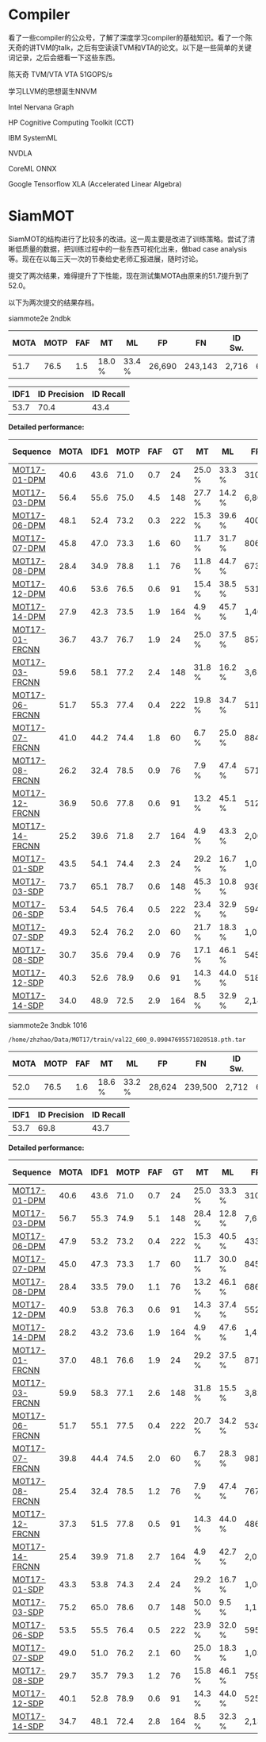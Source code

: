 # Compiler

看了一些compiler的公众号，了解了深度学习compiler的基础知识。看了一个陈天奇的讲TVM的talk，之后有空读读TVM和VTA的论文。以下是一些简单的关键词记录，之后会细看一下这些东西。

陈天奇 TVM/VTA      VTA 51GOPS/s

学习LLVM的思想诞生NNVM

Intel Nervana Graph

HP Cognitive Computing Toolkit (CCT)

IBM SystemML

NVDLA

CoreML  ONNX

Google Tensorflow XLA (Accelerated Linear Algebra)





# SiamMOT
SiamMOT的结构进行了比较多的改进。这一周主要是改进了训练策略。尝试了清晰低质量的数据，把训练过程中的一些东西可视化出来，做bad case analysis等。现在在以每三天一次的节奏给史老师汇报进展，随时讨论。

提交了两次结果，难得提升了下性能，现在测试集MOTA由原来的51.7提升到了52.0。

以下为两次提交的结果存档。

siammote2e 2ndbk

| **MOTA** | **MOTP** | **FAF** | **MT** | **ML** | **FP** | **FN**  | **ID Sw.** | **Frag** | **Specifications** | **Detector** |
| -------- | -------- | ------- | ------ | ------ | ------ | ------- | ---------- | -------- | ------------------ | ------------ |
| 51.7     | 76.5     | 1.5     | 18.0 % | 33.4 % | 26,690 | 243,143 | 2,716      | 6,256    | 1080Ti             | Public       |



| **IDF1** | **ID Precision** | **ID Recall** |
| -------- | ---------------- | ------------- |
| 53.7     | 70.4             | 43.4          |

**Detailed performance:**

| Sequence                                                     | MOTA | IDF1 | MOTP | FAF  | GT   | MT     | ML     | FP    | FN     | ID Sw | Frag |
| ------------------------------------------------------------ | ---- | ---- | ---- | ---- | ---- | ------ | ------ | ----- | ------ | ----- | ---- |
| [MOT17-01-DPM](https://motchallenge.net/vis/MOT17-01-DPM/SMOTe) | 40.6 | 43.6 | 71.0 | 0.7  | 24   | 25.0 % | 33.3 % | 310   | 3,486  | 33    | 105  |
| [MOT17-03-DPM](https://motchallenge.net/vis/MOT17-03-DPM/SMOTe) | 56.4 | 55.6 | 75.0 | 4.5  | 148  | 27.7 % | 14.2 % | 6,801 | 38,522 | 345   | 875  |
| [MOT17-06-DPM](https://motchallenge.net/vis/MOT17-06-DPM/SMOTe) | 48.1 | 52.4 | 73.2 | 0.3  | 222  | 15.3 % | 39.6 % | 400   | 5,622  | 93    | 255  |
| [MOT17-07-DPM](https://motchallenge.net/vis/MOT17-07-DPM/SMOTe) | 45.8 | 47.0 | 73.3 | 1.6  | 60   | 11.7 % | 31.7 % | 806   | 8,225  | 120   | 274  |
| [MOT17-08-DPM](https://motchallenge.net/vis/MOT17-08-DPM/SMOTe) | 28.4 | 34.9 | 78.8 | 1.1  | 76   | 11.8 % | 44.7 % | 673   | 14,323 | 121   | 193  |
| [MOT17-12-DPM](https://motchallenge.net/vis/MOT17-12-DPM/SMOTe) | 40.6 | 53.6 | 76.5 | 0.6  | 91   | 15.4 % | 38.5 % | 531   | 4,576  | 38    | 107  |
| [MOT17-14-DPM](https://motchallenge.net/vis/MOT17-14-DPM/SMOTe) | 27.9 | 42.3 | 73.5 | 1.9  | 164  | 4.9 %  | 45.7 % | 1,403 | 11,820 | 108   | 299  |
| [MOT17-01-FRCNN](https://motchallenge.net/vis/MOT17-01-FRCNN/SMOTe) | 36.7 | 43.7 | 76.7 | 1.9  | 24   | 25.0 % | 37.5 % | 857   | 3,205  | 24    | 58   |
| [MOT17-03-FRCNN](https://motchallenge.net/vis/MOT17-03-FRCNN/SMOTe) | 59.6 | 58.1 | 77.2 | 2.4  | 148  | 31.8 % | 16.2 % | 3,659 | 38,418 | 216   | 512  |
| [MOT17-06-FRCNN](https://motchallenge.net/vis/MOT17-06-FRCNN/SMOTe) | 51.7 | 55.3 | 77.4 | 0.4  | 222  | 19.8 % | 34.7 % | 511   | 5,068  | 113   | 293  |
| [MOT17-07-FRCNN](https://motchallenge.net/vis/MOT17-07-FRCNN/SMOTe) | 41.0 | 44.2 | 74.4 | 1.8  | 60   | 6.7 %  | 25.0 % | 884   | 8,958  | 133   | 315  |
| [MOT17-08-FRCNN](https://motchallenge.net/vis/MOT17-08-FRCNN/SMOTe) | 26.2 | 32.4 | 78.5 | 0.9  | 76   | 7.9 %  | 47.4 % | 571   | 14,921 | 90    | 127  |
| [MOT17-12-FRCNN](https://motchallenge.net/vis/MOT17-12-FRCNN/SMOTe) | 36.9 | 50.6 | 77.8 | 0.6  | 91   | 13.2 % | 45.1 % | 512   | 4,924  | 31    | 83   |
| [MOT17-14-FRCNN](https://motchallenge.net/vis/MOT17-14-FRCNN/SMOTe) | 25.2 | 39.6 | 71.8 | 2.7  | 164  | 4.9 %  | 43.3 % | 2,008 | 11,620 | 201   | 448  |
| [MOT17-01-SDP](https://motchallenge.net/vis/MOT17-01-SDP/SMOTe) | 43.5 | 54.1 | 74.4 | 2.3  | 24   | 29.2 % | 16.7 % | 1,013 | 2,586  | 43    | 114  |
| [MOT17-03-SDP](https://motchallenge.net/vis/MOT17-03-SDP/SMOTe) | 73.7 | 65.1 | 78.7 | 0.6  | 148  | 45.3 % | 10.8 % | 936   | 26,278 | 348   | 827  |
| [MOT17-06-SDP](https://motchallenge.net/vis/MOT17-06-SDP/SMOTe) | 53.4 | 54.5 | 76.4 | 0.5  | 222  | 23.4 % | 32.9 % | 594   | 4,772  | 124   | 308  |
| [MOT17-07-SDP](https://motchallenge.net/vis/MOT17-07-SDP/SMOTe) | 49.3 | 52.4 | 76.2 | 2.0  | 60   | 21.7 % | 18.3 % | 1,015 | 7,421  | 123   | 275  |
| [MOT17-08-SDP](https://motchallenge.net/vis/MOT17-08-SDP/SMOTe) | 30.7 | 35.6 | 79.4 | 0.9  | 76   | 17.1 % | 46.1 % | 545   | 13,944 | 150   | 225  |
| [MOT17-12-SDP](https://motchallenge.net/vis/MOT17-12-SDP/SMOTe) | 40.3 | 52.6 | 78.9 | 0.6  | 91   | 14.3 % | 44.0 % | 518   | 4,623  | 37    | 96   |
| [MOT17-14-SDP](https://motchallenge.net/vis/MOT17-14-SDP/SMOTe) | 34.0 | 48.9 | 72.5 | 2.9  | 164  | 8.5 %  | 32.9 % | 2,143 | 9,831  | 225   | 467  |





siammote2e 3ndbk 1016

```
/home/zhzhao/Data/MOT17/train/val22_600_0.09047695571020518.pth.tar
```

| **MOTA** | **MOTP** | **FAF** | **MT** | **ML** | **FP** | **FN**  | **ID Sw.** | **Frag** | **Specifications** | **Detector** |
| -------- | -------- | ------- | ------ | ------ | ------ | ------- | ---------- | -------- | ------------------ | ------------ |
| 52.0     | 76.5     | 1.6     | 18.6 % | 33.2 % | 28,624 | 239,500 | 2,712      | 6,167    | 1080Ti             | Public       |



| **IDF1** | **ID Precision** | **ID Recall** |
| -------- | ---------------- | ------------- |
| 53.7     | 69.8             | 43.7          |

**Detailed performance:**

| Sequence                                                     | MOTA | IDF1 | MOTP | FAF  | GT   | MT     | ML     | FP    | FN     | ID Sw | Frag |
| ------------------------------------------------------------ | ---- | ---- | ---- | ---- | ---- | ------ | ------ | ----- | ------ | ----- | ---- |
| [MOT17-01-DPM](https://motchallenge.net/vis/MOT17-01-DPM/SMOTe) | 40.6 | 43.6 | 71.0 | 0.7  | 24   | 25.0 % | 33.3 % | 310   | 3,486  | 33    | 105  |
| [MOT17-03-DPM](https://motchallenge.net/vis/MOT17-03-DPM/SMOTe) | 56.7 | 55.3 | 74.9 | 5.1  | 148  | 28.4 % | 12.8 % | 7,656 | 37,307 | 341   | 846  |
| [MOT17-06-DPM](https://motchallenge.net/vis/MOT17-06-DPM/SMOTe) | 47.9 | 53.2 | 73.2 | 0.4  | 222  | 15.3 % | 40.5 % | 433   | 5,600  | 104   | 259  |
| [MOT17-07-DPM](https://motchallenge.net/vis/MOT17-07-DPM/SMOTe) | 45.0 | 47.3 | 73.3 | 1.7  | 60   | 11.7 % | 30.0 % | 845   | 8,320  | 131   | 280  |
| [MOT17-08-DPM](https://motchallenge.net/vis/MOT17-08-DPM/SMOTe) | 28.4 | 33.5 | 79.0 | 1.1  | 76   | 13.2 % | 46.1 % | 686   | 14,323 | 116   | 195  |
| [MOT17-12-DPM](https://motchallenge.net/vis/MOT17-12-DPM/SMOTe) | 40.9 | 53.8 | 76.3 | 0.6  | 91   | 14.3 % | 37.4 % | 552   | 4,535  | 37    | 112  |
| [MOT17-14-DPM](https://motchallenge.net/vis/MOT17-14-DPM/SMOTe) | 28.2 | 43.2 | 73.6 | 1.9  | 164  | 4.9 %  | 47.6 % | 1,429 | 11,716 | 119   | 310  |
| [MOT17-01-FRCNN](https://motchallenge.net/vis/MOT17-01-FRCNN/SMOTe) | 37.0 | 48.1 | 76.6 | 1.9  | 24   | 29.2 % | 37.5 % | 871   | 3,173  | 22    | 62   |
| [MOT17-03-FRCNN](https://motchallenge.net/vis/MOT17-03-FRCNN/SMOTe) | 59.9 | 58.3 | 77.1 | 2.6  | 148  | 31.8 % | 15.5 % | 3,826 | 37,981 | 200   | 475  |
| [MOT17-06-FRCNN](https://motchallenge.net/vis/MOT17-06-FRCNN/SMOTe) | 51.7 | 55.1 | 77.5 | 0.4  | 222  | 20.7 % | 34.2 % | 534   | 5,046  | 113   | 295  |
| [MOT17-07-FRCNN](https://motchallenge.net/vis/MOT17-07-FRCNN/SMOTe) | 39.8 | 44.4 | 74.5 | 2.0  | 60   | 6.7 %  | 28.3 % | 981   | 9,047  | 142   | 311  |
| [MOT17-08-FRCNN](https://motchallenge.net/vis/MOT17-08-FRCNN/SMOTe) | 25.4 | 32.4 | 78.5 | 1.2  | 76   | 7.9 %  | 47.4 % | 767   | 14,899 | 87    | 130  |
| [MOT17-12-FRCNN](https://motchallenge.net/vis/MOT17-12-FRCNN/SMOTe) | 37.3 | 51.5 | 77.8 | 0.5  | 91   | 14.3 % | 44.0 % | 486   | 4,925  | 27    | 78   |
| [MOT17-14-FRCNN](https://motchallenge.net/vis/MOT17-14-FRCNN/SMOTe) | 25.4 | 39.9 | 71.8 | 2.7  | 164  | 4.9 %  | 42.7 % | 2,012 | 11,551 | 226   | 477  |
| [MOT17-01-SDP](https://motchallenge.net/vis/MOT17-01-SDP/SMOTe) | 43.3 | 53.8 | 74.3 | 2.4  | 24   | 29.2 % | 16.7 % | 1,065 | 2,547  | 44    | 109  |
| [MOT17-03-SDP](https://motchallenge.net/vis/MOT17-03-SDP/SMOTe) | 75.2 | 65.0 | 78.6 | 0.7  | 148  | 50.0 % | 9.5 %  | 1,118 | 24,562 | 308   | 762  |
| [MOT17-06-SDP](https://motchallenge.net/vis/MOT17-06-SDP/SMOTe) | 53.5 | 55.5 | 76.4 | 0.5  | 222  | 23.9 % | 32.0 % | 595   | 4,763  | 120   | 311  |
| [MOT17-07-SDP](https://motchallenge.net/vis/MOT17-07-SDP/SMOTe) | 49.0 | 51.0 | 76.2 | 2.1  | 60   | 25.0 % | 18.3 % | 1,039 | 7,437  | 133   | 287  |
| [MOT17-08-SDP](https://motchallenge.net/vis/MOT17-08-SDP/SMOTe) | 29.7 | 35.7 | 79.3 | 1.2  | 76   | 15.8 % | 46.1 % | 759   | 13,935 | 150   | 209  |
| [MOT17-12-SDP](https://motchallenge.net/vis/MOT17-12-SDP/SMOTe) | 40.1 | 52.8 | 78.9 | 0.6  | 91   | 14.3 % | 44.0 % | 525   | 4,632  | 36    | 92   |
| [MOT17-14-SDP](https://motchallenge.net/vis/MOT17-14-SDP/SMOTe) | 34.7 | 48.1 | 72.4 | 2.8  | 164  | 8.5 %  | 32.3 % | 2,135 | 9,715  | 223   | 462  |

